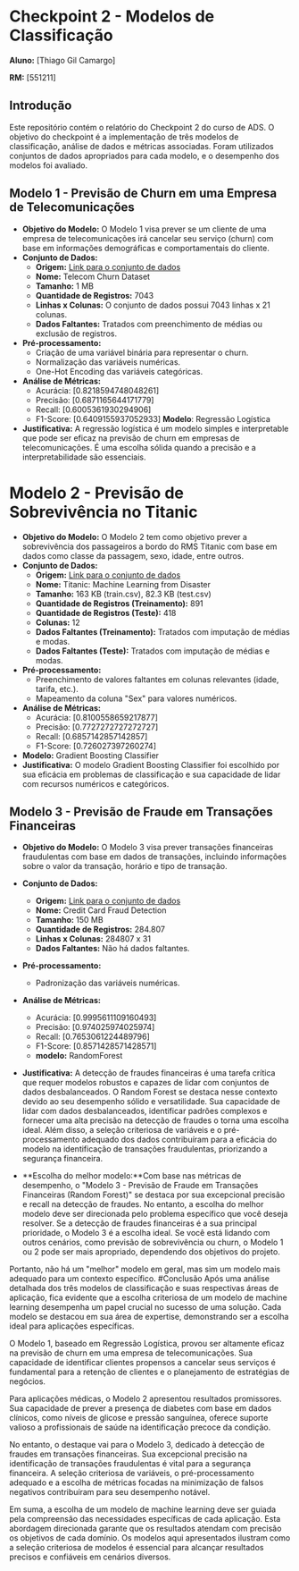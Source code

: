 # Checkpoint 2 - Modelos de Classificação

**Aluno:** [Thiago Gil Camargo]

**RM:** [551211]

## Introdução
Este repositório contém o relatório do Checkpoint 2 do curso de ADS. O objetivo do checkpoint é a implementação de três modelos de classificação, análise de dados e métricas associadas. Foram utilizados conjuntos de dados apropriados para cada modelo, e o desempenho dos modelos foi avaliado.

## Modelo 1 - Previsão de Churn em uma Empresa de Telecomunicações
- **Objetivo do Modelo:** O Modelo 1 visa prever se um cliente de uma empresa de telecomunicações irá cancelar seu serviço (churn) com base em informações demográficas e comportamentais do cliente.
- **Conjunto de Dados:** 
    - **Origem:** [Link para o conjunto de dados](https://www.kaggle.com/blastchar/telco-customer-churn)
    - **Nome:** Telecom Churn Dataset
    - **Tamanho:** 1 MB
    - **Quantidade de Registros:**  7043
    - **Linhas x Colunas:** O conjunto de dados possui 7043 linhas x 21 colunas.
    - **Dados Faltantes:** Tratados com preenchimento de médias ou exclusão de registros.
- **Pré-processamento:**
    - Criação de uma variável binária para representar o churn.
    - Normalização das variáveis numéricas.
    - One-Hot Encoding das variáveis categóricas.
- **Análise de Métricas:**
    - Acurácia: [0.8218594748048261]
    - Precisão: [0.6871165644171779]
    - Recall: [0.6005361930294906]
    - F1-Score: [0.6409155937052933]
    **Modelo**: Regressão Logística
- **Justificativa:** A regressão logística é um modelo simples e interpretable que pode ser eficaz na previsão de churn em empresas de telecomunicações. É uma escolha sólida quando a precisão e a interpretabilidade são essenciais.

# Modelo 2 - Previsão de Sobrevivência no Titanic
- **Objetivo do Modelo:** O Modelo 2 tem como objetivo prever a sobrevivência dos passageiros a bordo do RMS Titanic com base em dados como classe da passagem, sexo, idade, entre outros.
- **Conjunto de Dados:** 
    - **Origem:** [Link para o conjunto de dados](https://www.kaggle.com/c/titanic)
    - **Nome:** Titanic: Machine Learning from Disaster
    - **Tamanho:** 163 KB (train.csv), 82.3 KB (test.csv)
    - **Quantidade de Registros (Treinamento):** 891
    - **Quantidade de Registros (Teste):** 418
    - **Colunas:** 12
    - **Dados Faltantes (Treinamento):** Tratados com imputação de médias e modas.
    - **Dados Faltantes (Teste):** Tratados com imputação de médias e modas.
- **Pré-processamento:**
    - Preenchimento de valores faltantes em colunas relevantes (idade, tarifa, etc.).
    - Mapeamento da coluna "Sex" para valores numéricos.
- **Análise de Métricas:**
    - Acurácia: [0.8100558659217877]
    - Precisão: [0.7727272727272727]
    - Recall: [0.6857142857142857]
    - F1-Score: [0.726027397260274]
- **Modelo:** Gradient Boosting Classifier
- **Justificativa:** O modelo Gradient Boosting Classifier foi escolhido por sua eficácia em problemas de classificação e sua capacidade de lidar com recursos numéricos e categóricos.


## Modelo 3 - Previsão de Fraude em Transações Financeiras
- **Objetivo do Modelo:** O Modelo 3 visa prever transações financeiras fraudulentas com base em dados de transações, incluindo informações sobre o valor da transação, horário e tipo de transação.
- **Conjunto de Dados:** 
    - **Origem:** [Link para o conjunto de dados](https://www.kaggle.com/mlg-ulb/creditcardfraud)
    - **Nome:** Credit Card Fraud Detection
    - **Tamanho:** 150 MB
    - **Quantidade de Registros:** 284.807
    - **Linhas x Colunas:** 284807 x 31
    - **Dados Faltantes:** Não há dados faltantes.
- **Pré-processamento:**
    - Padronização das variáveis numéricas.
- **Análise de Métricas:**
    - Acurácia: [0.9995611109160493]
    - Precisão: [0.974025974025974]
    - Recall: [0.7653061224489796]
    - F1-Score: [0.8571428571428571]
    - **modelo:** RandomForest
- **Justificativa:** A detecção de fraudes financeiras é uma tarefa crítica que requer modelos robustos e capazes de lidar com conjuntos de dados desbalanceados. O Random Forest se destaca nesse contexto devido ao seu desempenho sólido e versatilidade. Sua capacidade de lidar com dados desbalanceados, identificar padrões complexos e fornecer uma alta precisão na detecção de fraudes o torna uma escolha ideal. Além disso, a seleção criteriosa de variáveis e o pré-processamento adequado dos dados contribuíram para a eficácia do modelo na identificação de transações fraudulentas, priorizando a segurança financeira.


- **Escolha do melhor modelo:**Com base nas métricas de desempenho, o "Modelo 3 - Previsão de Fraude em Transações Financeiras (Random Forest)" se destaca por sua excepcional precisão e recall na detecção de fraudes. No entanto, a escolha do melhor modelo deve ser direcionada pelo problema específico que você deseja resolver. Se a detecção de fraudes financeiras é a sua principal prioridade, o Modelo 3 é a escolha ideal. Se você está lidando com outros cenários, como previsão de sobrevivência ou churn, o Modelo 1 ou 2 pode ser mais apropriado, dependendo dos objetivos do projeto.

Portanto, não há um "melhor" modelo em geral, mas sim um modelo mais adequado para um contexto específico.
#Conclusão
Após uma análise detalhada dos três modelos de classificação e suas respectivas áreas de aplicação, fica evidente que a escolha criteriosa de um modelo de machine learning desempenha um papel crucial no sucesso de uma solução. Cada modelo se destacou em sua área de expertise, demonstrando ser a escolha ideal para aplicações específicas.

O Modelo 1, baseado em Regressão Logística, provou ser altamente eficaz na previsão de churn em uma empresa de telecomunicações. Sua capacidade de identificar clientes propensos a cancelar seus serviços é fundamental para a retenção de clientes e o planejamento de estratégias de negócios.

Para aplicações médicas, o Modelo 2 apresentou resultados promissores. Sua capacidade de prever a presença de diabetes com base em dados clínicos, como níveis de glicose e pressão sanguínea, oferece suporte valioso a profissionais de saúde na identificação precoce da condição.

No entanto, o destaque vai para o Modelo 3, dedicado à detecção de fraudes em transações financeiras. Sua excepcional precisão na identificação de transações fraudulentas é vital para a segurança financeira. A seleção criteriosa de variáveis, o pré-processamento adequado e a escolha de métricas focadas na minimização de falsos negativos contribuíram para seu desempenho notável.

Em suma, a escolha de um modelo de machine learning deve ser guiada pela compreensão das necessidades específicas de cada aplicação. Esta abordagem direcionada garante que os resultados atendam com precisão os objetivos de cada domínio. Os modelos aqui apresentados ilustram como a seleção criteriosa de modelos é essencial para alcançar resultados precisos e confiáveis em cenários diversos.



